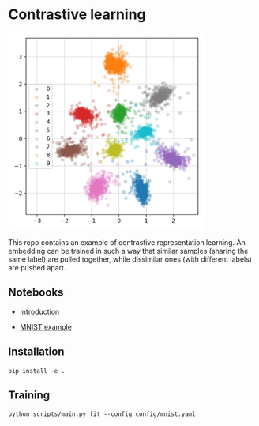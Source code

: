 # Contrastive learning

<p>
  <img src="assets/mnist_embeddings.jpg" alt="2D embeddings of the MNIST test dataset" title="MNIST test set embeddings" height="400">
</p>

This repo contains an example of contrastive representation learning.
An embedding can be trained in such a way that similar samples (sharing the same label)
are pulled together, while dissimilar ones (with different labels) are pushed apart.

## Notebooks

- [Introduction](notebooks/intro.ipynb)

- [MNIST example](notebooks/mnist.ipynb)

## Installation

```
pip install -e .
```

## Training

```
python scripts/main.py fit --config config/mnist.yaml
```

